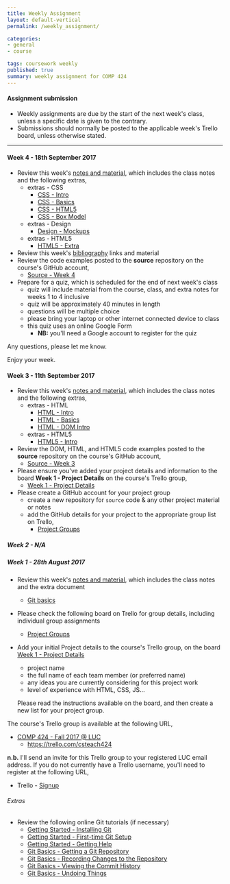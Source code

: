 ```yaml
---
title: Weekly Assignment
layout: default-vertical
permalink: /weekly_assignment/

categories:
- general
- course

tags: coursework weekly
published: true
summary: weekly assignment for COMP 424
---
```


#### Assignment submission
* Weekly assignments are due by the start of the next week's class, unless a specific date is given to the contrary.
* Submissions should normally be posted to the applicable week's Trello board, unless otherwise stated.

***

<!--
#### Week 15 - 5th December 2016

* Please complete your group's final project report
  * suggested report length between 5 and 10 pages
* Further details can be found in the following outline
  * [course extra - final report outline](/assets/docs/extras/fall2016/comp424-final-report-outline-2016.pdf)
* Report must be submitted by 4.15pm on Monday 12th December 2016
   * send a PDF copy to [nhayward@luc.edu](mailto:nhayward@luc.edu?subject=COMP424 - Final Report)
* Please share with me a copy of your group's final code. This may include the following options,
  * GitHub or Bitbucket
  * zip file containing project code

**NB:** Don't forget to add details of each member's contributions to the project in this report. If you prefer, you may submit an individual report for this contribution outline to [nhayward@luc.edu](mailto:nhayward@luc.edu?subject=COMP424 - Individual Final Report)

Any questions, please let me know.

#### Week 14 - 28th November 2016

* Review this week's [notes and material](/notes)
* Review the Final Report Outline,
  * [course extra - final report outline](/assets/docs/extras/fall2016/comp424-final-report-outline-2016.pdf)
* Review this week's [bibliography](/bibliography) links and material
* Review this week's code examples,
  * [Source - Week 14](https://github.com/csteach424/source/tree/master/2016/fall/week14)
* Please prepare your group's project presentation for Monday 5th December 2016
  * as detailed in previous classes, this presentation should be an outline of your final group project
  * please consult the [coursework](/coursework) page for further details
  * each presentation should be a maximum of 10 minutes in length

If there are any special hardware or software requirements for next week's presentation, please let me know before Monday 5th December 2016.

Any questions, please let me know. Enjoy your week.

#### Week 14 - 24th April 2017

* Please complete your group's final project report
  * suggested report length between 5 and 10 pages
* Further details can be found in the following outline
  * [Spring 2017 Final Report Outline](/assets/docs/extras/2017/spring/comp424-final-report-outline-2017.pdf)
* Report must be submitted by 4.15pm on Monday 1st May 2017
   * send a PDF copy to [nhayward@luc.edu](mailto:nhayward@luc.edu?subject=COMP424 - Final Report)
* Please share with me a copy of your group's final code. This may include the following options,
  * GitHub or Bitbucket
  * zip file containing project code

**NB:** Don't forget to add details of each member's contributions to the project in this report. If you prefer, you may submit an individual report for this contribution outline to [nhayward@luc.edu](mailto:nhayward@luc.edu?subject=COMP424 - Individual Final Report)

Any questions, please let me know.

#### Week 13 - 17th April 2017

* Review this week's [notes and material](/notes), which includes the class notes, and the following extra documents
  * [Spring 2017 Final Report Outline](/assets/docs/extras/2017/spring/comp424-final-report-outline-2017.pdf)
  * [Node.js - outline](/assets/docs/extras/2017/spring/nodejs-mongo-etc/nodejs-outline.pdf)
  * [Node.js & Express - outline](/assets/docs/extras/2017/spring/nodejs-mongo-etc/nodejs-express-outline.pdf)
  * [Node.js & MongoDB - outline](/assets/docs/extras/2017/spring/nodejs-mongo-etc/nodejs-mongo-outline.pdf)
  * [OAuth 2.0 & Google APIs](/assets/docs/extras/2017/spring/google-apis-overview.pdf)
  * [JSX - intro](/assets/docs/extras/2017/spring/react/jsx-intro.pdf)
  * [React - intro](/assets/docs/extras/2017/spring/react/react-proofs.pdf)
* Review this week's [bibliography](/bibliography) links and material
* Review this week's code examples,
  * [Source - Week 13](https://github.com/csteach424/source/tree/master/2017/week13)
* Please prepare your group's project presentation for Monday 24th April 2017
  * as detailed in previous classes, this presentation should be an outline of your final group project
  * please consult the [coursework](/coursework) page for further details
  * each presentation should be a maximum of 10 minutes in length

If there are any special hardware or software requirements for next week's presentation, please let me know before Monday 24th April 2017.

Any questions, please let me know.

Enjoy your week.

#### Week 12 - 10th April 2017

* Review this week's [notes and material](/notes)
* Review this week's [bibliography](/bibliography) links and material
* Review this week's code examples,
  * [Source - Week 12](https://github.com/csteach424/source/tree/master/2017/week12)
* Please create a list on the [Week 12 - Final Plan](https://trello.com/b/mOazidcr/week-12-final-plan) Trello board for your group, and add the following details,
  * please add a brief plan and outline for your group's remaining work
  * this should include any work that is planned towards your group's final project presentation
    * this may include development, research, design, testing, and so on
  * please also include an outline of planned contribution from each group member
* Please continue project design and development for the end of semester final presentation and report
* Please contribute to this week's class discussion on Slack, **#discussion-week12**, by adding the following information,
  * choose two favourite data visualistions you've recently seen in an article, website, mobile application &c....
  * why did you choose these visualisations?
  * what did you like or dislike about each visualisation?
  * outline the underlying data source, for example a census or opinion poll, geographical data, and so on
  * did the visualisation help improve understanding of the data?

Any questions, please let me know.

#### Week 11 - 3rd April 2017

* Review this week's [notes and material](/notes)
* Review this week's [bibliography](/bibliography) links and material
* Review this week's code examples,
  * [Source - Week 11](https://github.com/csteach424/source/tree/master/2017/week11)
* Please contribute to this week's class discussion on Slack, **#discussion-week11**, for the website, [Momotaro Chicago](http://www.momotarochicago.com/)
  * please consider this site's overall aesthetics, graphics, and general images
  * does the form match the intended function?
  * is it a useful website for its intended target, a restaurant?
  * what would you change in the site's design and usage, and why?
* Prepare for a quiz, which is scheduled for next week's class
  * quiz will include material from the course, class, and extra notes for weeks 10 and 11 inclusive
  * quiz will be approximately 35 minutes in length
  * questions will be multiple choice
  * please bring your laptop or other internet connected device to class
  * this quiz uses an online Google Form
    * **NB:** you'll need a Google account to register for the quiz

Any questions, please let me know.

#### Week 10 - 27th March 2017

* Review this week's [notes and material](/notes), which includes the class notes, and the extra document
  * [design and information architecture](/assets/docs/extras/2017/spring/design-information-architecture.pdf)
* Review this week's [bibliography](/bibliography) links and material
* Review this week's code examples,
  * [Source - Week 10](https://github.com/csteach424/source/tree/master/2017/week10)
* Please create a list on the [Week 10 - Patterns](https://trello.com/b/l5SBU7f0/week-10-patterns) Trello board for your group, and add the following details,
  * examples of interaction within your site that would benefit from using jQuery's Deferred object
  * other events or requests within your site that would also benefit from jQuery's Deferred object
    * **NB:** it is not necessary to detail every instance of the above usage within your site. For example, if you have event handlers for buttons, it is not necessary to detail every single button that would benefit from the Deferred object. Where there is replication of usage, one example will suffice.
* Please contribute to this week's class discussion on Slack, **#discussion-week10**, for the website, [The Louvre](http://www.louvre.fr/en/)
  * please consider this site's presentation of media, and its organisation and structure
  * how does the site present its cultural assets to help engage with users and visitors?
  * consider data organisation, and the available search and filter options?
    * how easy is it to find examples of artefacts and objects within the site's catalogue?
  * how well do they manage the presentation of site resources in different natural languages?
    * eg: did you notice any difference in content, format, or options from French to English &c.?

Any questions, please let me know.

#### Week 9 - 20th March 2017

* Review this week's [notes and material](/notes), which includes the class notes, and the extra document
  * [design our app](/assets/docs/extras/2017/spring/design-our-app.pdf)
* Review this week's [bibliography](/bibliography) links and material
* Review this week's code examples,
  * [Source - Week 9](https://github.com/csteach424/source/tree/master/2017/week9)
* Prepare for a quiz, which is scheduled for next week's class
  * quiz will include material from the course, class, and extra notes for weeks 4, 5, 6, 8, and 9 inclusive
  * quiz will be approximately 45 minutes in length
  * questions will be multiple choice
  * please bring your laptop or other internet connected device to class
  * this quiz uses an online Google Form
    * **NB:** you'll need a Google account to register for the quiz

Any questions, please let me know.

#### Week 8 - 13th March 2017

* Complete the following peer review forms individually for the DEV Week projects and presentations
  * [Group 1 - Team Purple](https://goo.gl/forms/FSKpBl3cm6rbqVuv2)
  * [Group 2 - Team JRE](https://goo.gl/forms/7Fljj5crPTFIlQQn2)
  * [Group 3 - Team JOKE](https://goo.gl/forms/tHaMwoQrGKSqzgog2)
  * [Group 4 - Team Weather.Mix](https://goo.gl/forms/3lIG3O3an4jekFaf1)
  * [Group 5 - Team Chicago](https://goo.gl/forms/hy7gLHaIRUXNdyMS2)
  * [Group 6 - Team Sustainability](https://goo.gl/forms/pf5BKsFp3GQgDjFJ3)
  * [Group 7 - Team VHR](https://goo.gl/forms/vp17UjEmQMKQAHcG3)
  * [Group 8 - Team MDS](https://goo.gl/forms/qDMQv8YqNft1Agn22)
  * [Group 9 - Team FSSA](https://goo.gl/forms/wTstikurDNK2wZp62)
  * [Group 10 - Team SRCB](https://goo.gl/forms/LFYsOGQCK8KXNxmJ3)
  * [Group 11 - Team M2NS](https://goo.gl/forms/mlNEh4cfzZh8F2ip1)
* Complete these peer review forms by **Monday 20th March 2017** at the latest
  * please complete these forms individually, and **NOT** as a project group
* You may use the new **Slack** channel, **#dev-week-review**, for posting any questions, comments, or other information regarding these peer reviews for the DEV Week
* Please add your DEV week presentation files, notes, &c. to the following board on Trello,
  * [Week 8 - DEV Week Presentation Files](https://trello.com/b/neOdAgfe/week-8-dev-week-presentation-files)
  * Please add these files as soon as possible, and by **Monday 20th March 2017** at the latest
  * instructions are included as a list on the above board
* Please share your completed DEV Week code, and any associated files or data, with myself
  * code &c. should be pushed to a repository on GitHub or Bitbucket
  * please share these files by **Monday 20th March 2017** at the latest
* Complete the following Trello board,
  * [Week 8 - DEV Week Contributions](https://trello.com/b/LoJ0RdPK/week-8-dev-week-contributions)
  * this board is **important** - it will help to establish member contributions for the DEV week project
  * please complete this requirement by **Monday 20th March 2017** at the latest
* Please contribute to this week's class discussion on the Slack channel, **#discussion-week8**, for the website, [Werner Design Werks](http://wdw.com/)
  * consider overall aesthetics for the website, including use of typography, images...
  * consider organisation and presentation of data
  * consider website's design as a reflection of its goals
    * eg: how is the content influencing the site's design, organisation, and general layout
  * how do they use their site to engage with their users, customers, and general visitors?
    * eg: is the site a reflection of the company or a simple tool to attract attention, and so on

Any questions, please let me know.

Enjoy your week.

#### Week 6 - 27th February 2017

* Review this week's [notes and material](/notes), which includes the class notes
* Review this week's [bibliography](/bibliography) links and material
* Review this week's code examples,
  * [Source - Week 6](https://github.com/csteach424/source/tree/master/2017/week6)
* Please start to prepare you DEV week group project and demonstration, as outlined in this week's class
  * further details can be found on pages 3 and 4 of this week's class [notes](/assets/docs/Comp424-week6.pdf)
  * details are also available in the [Coursework](/coursework/#assessment2) section of this site
* Please add updates on your group's project development to the course's Trello group,
  * [Week 6 - DEV Week](https://trello.com/b/zqDet2iN/dev-week)
  * I've added instructions on this board.

**n.b.** **NO** CLASS NEXT WEEK

Enjoy your Spring Break.

#### Week 5 - 20th February 2017

* Review this week's [notes and material](/notes), which includes the class notes, and the extra document
  * [design and interface](/assets/docs/extras/2017/spring/design-interface-intro.pdf)
* Review this week's [bibliography](/bibliography) links and material
* Review this week's code examples,
  * [Source - Week 5](https://github.com/csteach424/source/tree/master/2017/week5)
* Please contribute to this week's class discussion on the course's Slack group, channel **#discussion-week5**, for the website, [Uniqlo](http://www.uniqlo.com/us/)
  * consider organisation of content
  * general consistency of design, colours, interaction options
  * navigation and data presentation patterns

Any questions, please let me know.

Enjoy your week.

#### Week 4 - 13th September 2017

* Review this week's [notes and material](/notes), which includes the class notes, and the extra document
  * [design mockups](/assets/docs/extras/2017/spring/design-mockups.pdf)
* Review this week's [bibliography](/bibliography) links and material
* Review this week's code examples,
  * [Source - Week 4](https://github.com/csteach424/source/tree/master/2017/week4)
* Please start to design and outline your project's application and website
  * consider initial pages, content, navigation, and required user interaction
  * what is the primary goal of the homepage for this application/website
    * consider content sections, navigation options, possible user interactions...
  * detail at least three other aspects of your current project design/concept
    * eg: other pages, tools, search options, content designs, views or overlays...
  * create a low-fidelity or hi-fidelity mockup of conceptual designs for your application's views
    * views can include content pages/screens, dialogs, overlays, admin/account screens...
  * Please add this information, and associated mockup images or drawings, to this week's board on the course's Trello group
    * I've added initial instructions to this board, which is available at the following URL
      * [Week 4 - Project Mockups](https://trello.com/b/95ovV175/week-4-project-mockups)

Any questions, please let me know.

Enjoy your week.

-->

#### Week 4 - 18th September 2017

* Review this week's [notes and material](/notes), which includes the class notes and the following extras,
  * extras - CSS
    * [CSS - Intro](/assets/docs/extras/2017/fall/css/css-intro.pdf)
    * [CSS - Basics](/assets/docs/extras/2017/fall/css/css-basics.pdf)
    * [CSS - HTML5](/assets/docs/extras/2017/fall/css/css-html5.pdf)
    * [CSS - Box Model](/assets/docs/extras/2017/fall/css/css-box-model.pdf)
  * extras - Design
    * [Design - Mockups](/assets/docs/extras/2017/fall/design/design-mockups.pdf)
  * extras - HTML5
    * [HTML5 - Extra](/assets/docs/extras/2017/fall/html5/html5-extra.pdf)
* Review this week's [bibliography](/bibliography) links and material
* Review the code examples posted to the **source** repository on the course's GitHub account,
  * [Source - Week 4](https://github.com/csteach424/source/tree/master/week4)
* Prepare for a quiz, which is scheduled for the end of next week's class
  * quiz will include material from the course, class, and extra notes for weeks 1 to 4 inclusive
  * quiz will be approximately 40 minutes in length
  * questions will be multiple choice
  * please bring your laptop or other internet connected device to class
  * this quiz uses an online Google Form
    * **NB:** you'll need a Google account to register for the quiz

Any questions, please let me know.

Enjoy your week.

#### Week 3 - 11th September 2017

* Review this week's [notes and material](/notes), which includes the class notes and the following extras,
  * extras - HTML
    * [HTML - Intro](/assets/docs/extras/2017/fall/html/html-intro.pdf)
    * [HTML - Basics](/assets/docs/extras/2017/fall/html/html-basics.pdf)
    * [HTML - DOM Intro](/assets/docs/extras/2017/fall/html/html-dom-intro.pdf)
  * extras - HTML5
    * [HTML5 - Intro](/assets/docs/extras/2017/fall/html5/html5-intro.pdf)
* Review the DOM, HTML, and HTML5 code examples posted to the **source** repository on the course's GitHub account,
  * [Source - Week 3](https://github.com/csteach424/source/tree/master/week3)
* Please ensure you've added your project details and information to the board **Week 1 - Project Details** on the course's Trello group,
  * [Week 1 - Project Details](https://trello.com/b/OPR3wLdN/week-1-project-details)
* Please create a GitHub account for your project group
  * create a new repository for `source` code & any other project material or notes
  * add the GitHub details for your project to the appropriate group list on Trello,
    * [Project Groups](https://trello.com/b/RSGGhi9C/project-groups)

##### Week 2 - N/A

##### Week 1 - 28th August 2017
* Review this week's [notes and material](/notes), which includes the class notes and the extra document
  * [Git basics](/assets/docs/extras/2017/fall/git-basics.pdf)
* Please check the following board on Trello for group details, including individual group assignments
  * [Project Groups](https://trello.com/b/RSGGhi9C/project-groups)
* Add your initial Project details to the course's Trello group, on the board [Week 1 - Project Details](https://trello.com/b/mkDZFkad/week-1-project-details)
  * project name
  * the full name of each team member (or preferred name)
  * any ideas you are currently considering for this project work
  * level of experience with HTML, CSS, JS...

  Please read the instructions available on the board, and then create a new list for your project group.

The course's Trello group is available at the following URL,

* [COMP 424 - Fall 2017 @ LUC](https://trello.com/csteach424)
  * https://trello.com/csteach424

**n.b.** I'll send an invite for this Trello group to your registered LUC email address. If you do not currently have a Trello username, you'll need to register at the following URL,

* Trello - [Signup](https://trello.com/signup)

###### Extras
* Review the following online Git tutorials (if necessary)
  * [Getting Started - Installing Git](http://git-scm.com/book/en/v2/Getting-Started-Installing-Git)
  * [Getting Started - First-time Git Setup](http://git-scm.com/book/en/v2/Getting-Started-First-Time-Git-Setup)
  * [Getting Started - Getting Help](http://git-scm.com/book/en/v2/Getting-Started-Getting-Help)
  * [Git Basics - Getting a Git Repository](http://git-scm.com/book/en/v2/Git-Basics-Getting-a-Git-Repository)
  * [Git Basics - Recording Changes to the Repository](http://git-scm.com/book/en/v2/Git-Basics-Recording-Changes-to-the-Repository)
  * [Git Basics - Viewing the Commit History](http://git-scm.com/book/en/v2/Git-Basics-Viewing-the-Commit-History)
  * [Git Basics - Undoing Things](http://git-scm.com/book/en/v2/Git-Basics-Undoing-Things)
